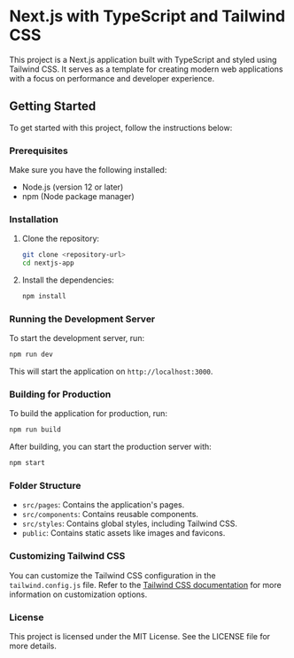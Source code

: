 # Next.js with TypeScript and Tailwind CSS

This project is a Next.js application built with TypeScript and styled using Tailwind CSS. It serves as a template for creating modern web applications with a focus on performance and developer experience.

## Getting Started

To get started with this project, follow the instructions below:

### Prerequisites

Make sure you have the following installed:

- Node.js (version 12 or later)
- npm (Node package manager)

### Installation

1. Clone the repository:

   ```bash
   git clone <repository-url>
   cd nextjs-app
   ```

2. Install the dependencies:

   ```bash
   npm install
   ```

### Running the Development Server

To start the development server, run:

```bash
npm run dev
```

This will start the application on `http://localhost:3000`.

### Building for Production

To build the application for production, run:

```bash
npm run build
```

After building, you can start the production server with:

```bash
npm start
```

### Folder Structure

- `src/pages`: Contains the application's pages.
- `src/components`: Contains reusable components.
- `src/styles`: Contains global styles, including Tailwind CSS.
- `public`: Contains static assets like images and favicons.

### Customizing Tailwind CSS

You can customize the Tailwind CSS configuration in the `tailwind.config.js` file. Refer to the [Tailwind CSS documentation](https://tailwindcss.com/docs) for more information on customization options.

### License

This project is licensed under the MIT License. See the LICENSE file for more details.